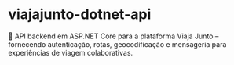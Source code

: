 # viajajunto-dotnet-api
🔧 API backend em ASP.NET Core para a plataforma Viaja Junto – fornecendo autenticação, rotas, geocodificação e mensageria para experiências de viagem colaborativas.
